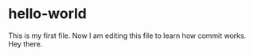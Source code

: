 # hello-world
This is my first file. Now I am editing this file to learn how commit works. Hey there.
